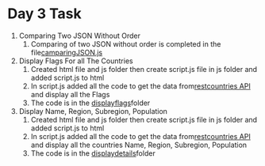 # Day 3 Task

1. Comparing Two JSON Without Order
    1. Comparing of two JSON without order is completed in the file[camparingJSON.js](./comparingJSON.js)
2. Display Flags For all The Countries
    1. Created html file and js folder then create script.js file in js folder and added script.js to html 
    2. In script.js added all the code to get the data from[restcountries API]("https://restcountries.com/v3.1/all") and display all the Flags
    3. The code is in the [displayflags](./display%20flags/)folder
3. Display Name, Region, Subregion, Population
    1. Created html file and js folder then create script.js file in js folder and added script.js to html 
    2. In script.js added all the code to get the data from[restcountries API]("https://restcountries.com/v3.1/all") and display all the countries Name, Region, Subregion, Population
    3. The code is in the [displaydetails](./display%20details/)folder    